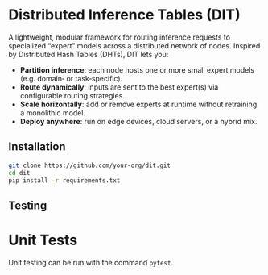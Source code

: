 # Distributed Inference Tables (DIT)

A lightweight, modular framework for routing inference requests to specialized “expert” models across a distributed network of nodes. Inspired by Distributed Hash Tables (DHTs), DIT lets you:

- **Partition inference**: each node hosts one or more small expert models (e.g. domain‑ or task‑specific).
- **Route dynamically**: inputs are sent to the best expert(s) via configurable routing strategies.
- **Scale horizontally**: add or remove experts at runtime without retraining a monolithic model.
- **Deploy anywhere**: run on edge devices, cloud servers, or a hybrid mix.


## Installation

```bash
git clone https://github.com/your-org/dit.git
cd dit
pip install -r requirements.txt
```

## Testing
# Unit Tests
Unit testing can be run with the command `pytest`.

